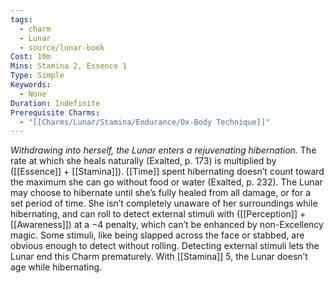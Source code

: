 ```yaml
---
tags:
  - charm
  - Lunar
  - source/lunar-book
Cost: 10m
Mins: Stamina 2, Essence 1
Type: Simple
Keywords:
  - None
Duration: Indefinite
Prerequisite Charms:
  - "[[Charms/Lunar/Stamina/Endurance/Ox-Body Technique]]"
---
```

*Withdrawing into herself, the Lunar enters a rejuvenating hibernation.*
The rate at which she heals naturally (Exalted, p. 173) is multiplied by ([[Essence]] + [[Stamina]]). [[Time]] spent hibernating doesn’t count toward the maximum she can go without food or water (Exalted, p. 232). The Lunar may choose to hibernate until she’s fully healed from all damage, or for a set period of time. She isn’t completely unaware of her surroundings while hibernating, and can roll to detect external stimuli with ([[Perception]] + [[Awareness]]) at a −4 penalty, which can’t be enhanced by non-Excellency magic. Some stimuli, like being slapped across the face or stabbed, are obvious enough to detect without rolling. Detecting external stimuli lets the Lunar end this Charm prematurely. With [[Stamina]] 5, the Lunar doesn’t age while hibernating.